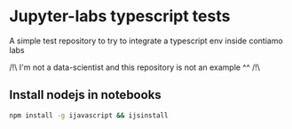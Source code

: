 # Jupyter-labs typescript tests

A simple test repository to try to integrate a typescript env inside contiamo labs

/!\ I'm not a data-scientist and this repository is not an example ^^ /!\

## Install nodejs in notebooks

```sh
npm install -g ijavascript && ijsinstall
```
